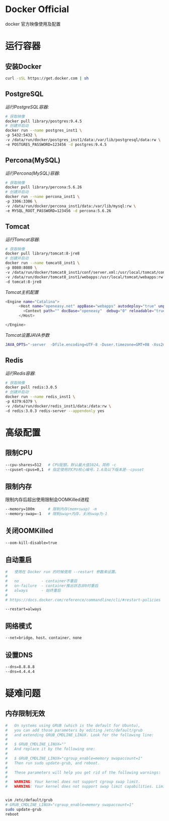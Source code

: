 Docker Official
====

docker 官方映像使用及配置

# 运行容器 #

## 安装Docker ##
```sh
curl -sSL https://get.docker.com | sh
```

## PostgreSQL ##
*运行PostgreSQL容器*:
```sh
# 获取映像
docker pull library/postgres:9.4.5
# 创建并启动
docker run --name postgres_inst1 \
-p 5432:5432 \
-v /data/run/docker/postgres_inst1/data:/var/lib/postgresql/data:rw \
-e POSTGRES_PASSWORD=123456 -d postgres:9.4.5
```

## Percona(MySQL) ##
*运行Percona(MySQL)容器*:
```sh
# 获取映像
docker pull library/percona:5.6.26
# 创建并启动
docker run --name percona_inst1 \
-p 3306:3306 \
-v /data/run/docker/percona_inst1/data:/var/lib/mysql:rw \
-e MYSQL_ROOT_PASSWORD=123456 -d percona:5.6.26
```

## Tomcat ##
*运行Tomcat容器*:
```sh
# 获取映像
docker pull library/tomcat:8-jre8
# 创建并启动
docker run --name tomcat8_inst1 \
-p 8080:8080 \
-v /data/run/docker/tomcat8_inst1/conf/server.xml:/usr/local/tomcat/conf/server.xml \
-v /data/run/docker/tomcat8_inst1/webapps:/usr/local/tomcat/webapps:rw \
-d tomcat:8-jre8
```

*Tomcat主机配置*
```sh
<Engine name="Catalina">
      <Host name="openeasy.net" appBase="webapps" autodeploy="true" unpackWARs="true">
        <Context path="" docBase="openeasy"  debug="0" reloadable="true" />
      </Host>

</Engine>
```

*Tomcat设置JAVA参数*
```sh
JAVA_OPTS="-server  -Dfile.encoding=UTF-8 -Duser.timezone=GMT+08 -Xss2m -Xms1024m -Xmx1024m"
```

## Redis ##
*运行Redis容器*:
```sh
# 获取映像
docker pull redis:3.0.5
# 创建并启动
docker run --name redis_inst1 \
-p 6379:6379 \
-v /data/run/docker/redis_inst1/data:/data:rw \
-d redis:3.0.3 redis-server --appendonly yes
```


# 高级配置 #

## 限制CPU ##
```sh
--cpu-shares=512   # CPU配额，默认最大值1024。简称 -c
--cpuset-cpus=0,1  # 指定使用的CPU核心编号，1.6及以下版本是--cpuset
```

## 限制内存 ##
限制内存后超出使用限制会OOMKilled进程
```sh
--memory=100m      # 限制内存(mem+swap) -m
--memory-swap=-1   # 限制swap+内存，关闭swap为-1
```

## 关闭OOMKilled ##
```sh
--oom-kill-disable=true
```

## 自动重启 ##
```sh
#   使用在 Docker run 的时候使用 --restart 参数来设置。
#   
#   no          - container不重启
#   on-failure  - container推出状态非0时重启
#   always      - 始终重启
#
# https://docs.docker.com/reference/commandline/cli/#restart-policies

--restart=always
```

## 网络模式 ##
```sh
--net=bridge、host、container、none
```

## 设置DNS ##
```sh
--dns=8.8.8.8
--dns=4.4.4.4
```



# 疑难问题 #

## 内存限制无效 ##
```sh
#   On systems using GRUB (which is the default for Ubuntu), 
#   you can add those parameters by editing /etc/default/grub 
#   and extending GRUB_CMDLINE_LINUX. Look for the following line:
#   
#   $ GRUB_CMDLINE_LINUX=""
#   And replace it by the following one:
#   
#   $ GRUB_CMDLINE_LINUX="cgroup_enable=memory swapaccount=1"
#   Then run sudo update-grub, and reboot.
#   
#   These parameters will help you get rid of the following warnings:
#   
#   WARNING: Your kernel does not support cgroup swap limit.
#   WARNING: Your kernel does not support swap limit capabilities. Limitation discarded.


vim /etc/default/grub
# GRUB_CMDLINE_LINUX="cgroup_enable=memory swapaccount=1"
sudo update-grub
reboot
```
